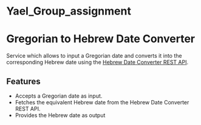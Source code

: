 # Yael_Group_assignment


# Gregorian to Hebrew Date Converter

Service which allows to input a Gregorian date and converts it into the corresponding Hebrew date using the [Hebrew Date Converter REST API](https://www.hebcal.com/home/219/hebrew-date-converter-rest-api).


## Features

- Accepts a Gregorian date as input.
- Fetches the equivalent Hebrew date from the Hebrew Date Converter REST API.
- Provides the Hebrew date as output
